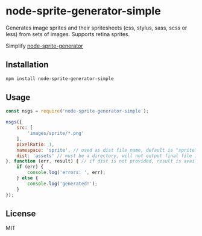 # node-sprite-generator-simple

Generates image sprites and their spritesheets (css, stylus, sass, scss or less) from sets of images. Supports retina sprites.

Simplify [node-sprite-generator](https://github.com/selaux/node-sprite-generator)

## Installation

```bash
npm install node-sprite-generator-simple
```

## Usage

```javascript
const nsgs = require('node-sprite-generator-simple');

nsgs({
    src: [
        'images/sprite/*.png'
    ],
    pixelRatio: 1,
    namespace: 'sprite', // used as dist file name, default is "sprite", must be a valid file name.
    dist: 'assets' // must be a directory, will not output final file if omit this option.
}, function (err, result) { // if dist is not provided, result is available as { css, image }
    if (err) {
        console.log('errors: ', err);
    } else {
        console.log('generated!');
    }
});
```

## License
MIT